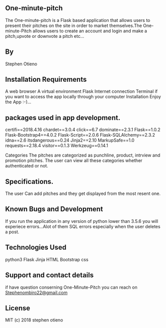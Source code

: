 ## One-minute-pitch


The One-minute-pitch is a Flask based application that allows users to present their pitches on the site in order to market themselves.The One-minute-Pitch allows users to create an account and login and make a pitch,upvote or downvote a pitch etc...

## By
   Stephen Otieno

## Installation Requirements
A web browser
A virtual environment
Flask
Internet connection
Terminal if you want to access the app locally through your computer
Installation
Enjoy the App :-)...

## packages used in app development.
certifi==2018.4.16
chardet==3.0.4
click==6.7
dominate==2.3.1
Flask==1.0.2
Flask-Bootstrap4==4.0.2
Flask-Script==2.0.6
Flask-SQLAlchemy==2.3.2
idna==2.6
itsdangerous==0.24
Jinja2==2.10
MarkupSafe==1.0
requests==2.18.4
visitor==0.1.3
Werkzeug==0.14.1

Categories
The pitches are categorized as punchline, product, intrview and promotion pitches.
The user can view all these categories whether authenticated or not.
## Specifications.
  The user Can add pitches and they get displayed from the most resent one.

## Known Bugs and Development
If you run the application in any version of python lower than 3.5.6 you will experiece errors...Alot of them
SQL errors especially when the user deletes a post.

## Technologies Used
python3
Flask
Jinja
HTML
Bootstrap
css
## Support and contact details
   if have question conserning One-Minute-Pitch you can reach on Stephenombiro22@gmail.com
## License
MIT (c) 2018 stephen otieno
